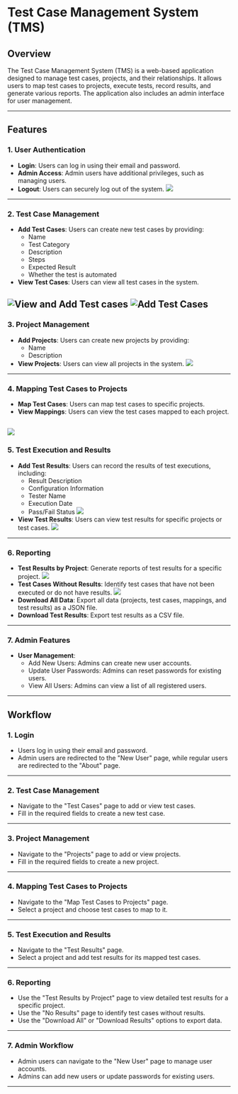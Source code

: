 # Test Case Management System (TMS)

## Overview
The Test Case Management System (TMS) is a web-based application designed to manage test cases, projects, and their relationships. It allows users to map test cases to projects, execute tests, record results, and generate various reports. The application also includes an admin interface for user management.

---

## Features

### 1. **User Authentication**
- **Login**: Users can log in using their email and password.
- **Admin Access**: Admin users have additional privileges, such as managing users.
- **Logout**: Users can securely log out of the system.
![](001landing.png)

---

### 2. **Test Case Management**
- **Add Test Cases**: Users can create new test cases by providing:
  - Name
  - Test Category
  - Description
  - Steps
  - Expected Result
  - Whether the test is automated
- **View Test Cases**: Users can view all test cases in the system.

<!-- image View and Add Test cases at 002addtc.png-->
![View and Add Test cases](002vatc1.png)
![Add Test Cases](002addtc.png)
---

### 3. **Project Management**
- **Add Projects**: Users can create new projects by providing:
  - Name
  - Description
- **View Projects**: Users can view all projects in the system.
![](003addproj.png)

---

### 4. **Mapping Test Cases to Projects**
- **Map Test Cases**: Users can map test cases to specific projects.
- **View Mappings**: Users can view the test cases mapped to each project.

![](004maptc2proj.png)
---

### 5. **Test Execution and Results**
- **Add Test Results**: Users can record the results of test executions, including:
  - Result Description
  - Configuration Information
  - Tester Name
  - Execution Date
  - Pass/Fail Status
  ![](007entertr.png)
- **View Test Results**: Users can view test results for specific projects or test cases.
![](008.png)

---

### 6. **Reporting**
- **Test Results by Project**: Generate reports of test results for a specific project.
![](008.png)
- **Test Cases Without Results**: Identify test cases that have not been executed or do not have results.
![](006viewtcnores.png)
- **Download All Data**: Export all data (projects, test cases, mappings, and test results) as a JSON file.
- **Download Test Results**: Export test results as a CSV file.

---

### 7. **Admin Features**
- **User Management**:
  - Add New Users: Admins can create new user accounts.
  - Update User Passwords: Admins can reset passwords for existing users.
  - View All Users: Admins can view a list of all registered users.

---

## Workflow

### 1. **Login**
- Users log in using their email and password.
- Admin users are redirected to the "New User" page, while regular users are redirected to the "About" page.

---

### 2. **Test Case Management**
- Navigate to the "Test Cases" page to add or view test cases.
- Fill in the required fields to create a new test case.

---

### 3. **Project Management**
- Navigate to the "Projects" page to add or view projects.
- Fill in the required fields to create a new project.

---

### 4. **Mapping Test Cases to Projects**
- Navigate to the "Map Test Cases to Projects" page.
- Select a project and choose test cases to map to it.

---

### 5. **Test Execution and Results**
- Navigate to the "Test Results" page.
- Select a project and add test results for its mapped test cases.

---

### 6. **Reporting**
- Use the "Test Results by Project" page to view detailed test results for a specific project.
- Use the "No Results" page to identify test cases without results.
- Use the "Download All" or "Download Results" options to export data.

---

### 7. **Admin Workflow**
- Admin users can navigate to the "New User" page to manage user accounts.
- Admins can add new users or update passwords for existing users.

---

